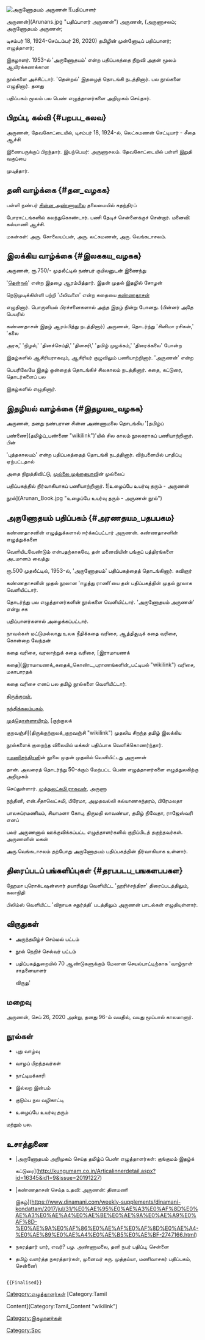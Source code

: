 ![அருணோதயம் அருணன்](Arunan.jpg "அருணோதயம் அருணன்") ![பதிப்பாளர்
அருணன்](Arunans.jpg "பதிப்பாளர் அருணன்") அருணன், (அருணாசலம்; அருணோதயம் அருணன்;
டிசம்பர் 18, 1924-செப்டம்பர் 26, 2020) தமிழின் முன்னோடிப் பதிப்பாளர்; எழுத்தாளர்;
இதழாளர். 1953-ல் 'அருணோதயம்' என்ற பதிப்பகத்தை நிறுவி அதன் மூலம் ஆயிரக்கணக்கான
நூல்களை அச்சிட்டார். 'தென்றல்' இதழைத் தொடங்கி நடத்தினார். பல நூல்களை எழுதினார். தனது
பதிப்பகம் மூலம் பல பெண் எழுத்தாளர்களை அறிமுகம் செய்தார்.

## பிறப்பு, கல்வி {#பறபப_கலவ}

அருணன், தேவகோட்டையில், டிசம்பர் 18, 1924-ல், லெட்சுமணன் செட்டியார் - சீதை ஆச்சி
இணையருக்குப் பிறந்தார். இயற்பெயர்: அருணாசலம். தேவகோட்டையில் பள்ளி இறுதி வகுப்பை
முடித்தார்.

## தனி வாழ்க்கை {#தன_வழகக}

பள்ளி நண்பர் [சின்ன அண்ணாமலை](சின்ன_அண்ணாமலை "wikilink") தலைமையில் சுதந்திரப்
போராட்டங்களில் கலந்துகொண்டார். பணி தேடிச் சென்னைக்குச் சென்றார். மனைவி: கல்யாணி ஆச்சி.
மகன்கள்: அரு. சோலையப்பன், அரு. லட்சுமணன், அரு. வெங்கடாசலம்.

## இலக்கிய வாழ்க்கை {#இலககய_வழகக}

அருணன், ரூ.750/- முதலீட்டில் நண்பர் குயிலனுடன் இணைந்து
'[தென்றல்](தென்றல் "wikilink")' என்ற இதழை ஆரம்பித்தார். இதன் முதல் இதழில் சோழன்
நெடுமுடிக்கிள்ளி பற்றி 'பீலிவளை\' என்ற கதையை [கண்ணதாசன்](கண்ணதாசன் "wikilink")
எழுதினார். பொருளியல் பிரச்சனைகளால் அந்த இதழ் நின்று போனது. (பின்னர் அதே பெயரில்
கண்ணதாசன் இதழ் ஆரம்பித்து நடத்தினார்) அருணன், தொடர்ந்து 'சினிமா ரசிகன்,' 'கலை
அரசு,' 'நிழல்,' 'தினச்செய்தி,' 'தினசரி,' 'தமிழ் முழக்கம்,' 'திரைக்கலை' போன்ற
இதழ்களில் ஆசிரியராகவும், ஆசிரியர் குழுவிலும் பணியாற்றினார். 'அருணன்' என்ற
பெயரிலேயே இதழ் ஒன்றைத் தொடங்கிச் சிலகாலம் நடத்தினார். கதை, கட்டுரை, தொடர்களைப் பல
இதழ்களில் எழுதினார்.

## இதழியல் வாழ்க்கை {#இதழயல_வழகக}

அருணன், தனது நண்பரான சின்ன அண்ணாமலை தொடங்கிய '[தமிழ்ப்
பண்ணை](தமிழ்ப்_பண்ணை "wikilink")'யில் சில காலம் நூலகராகப் பணியாற்றினார். பின்
'புத்தகாலயம்' என்ற பதிப்பகத்தைத் தொடங்கி நடத்தினார். விற்பனையில் பாதிப்பு ஏற்பட்டதால்
அதை நிறுத்திவிட்டு, [முல்லை முத்தையாவ](முல்லை_முத்தையா "wikilink")ின் முல்லைப்
பதிப்பகத்தில் நிர்வாகியாகப் பணியாற்றினார். ![உழைப்பே உயர்வு தரும் - அருணன்
நூல்](Arunan_Book.jpg "உழைப்பே உயர்வு தரும் - அருணன் நூல்")

## அருணோதயம் பதிப்பகம் {#அரணதயம_பதபபகம}

கண்ணதாசனின் எழுத்துக்களால் ஈர்க்கப்பட்டார் அருணன். கண்ணதாசனின் எழுத்துக்களை
வெளியிடவேண்டும் என்பதற்காகவே, தன் மனைவியின் பங்குப் பத்திரங்களை அடமானம் வைத்து
ரூ.500 முதலீட்டில், 1953-ல், 'அருணோதயம்' பதிப்பகத்தைத் தொடங்கினார். கவிஞர்
கண்ணதாசனின் முதல் நூலான 'ஈழத்து ராணி'யை தன் பதிப்பகத்தின் முதல் நூலாக வெளியிட்டார்.
தொடர்ந்து பல எழுத்தாளர்களின் நூல்களை வெளியிட்டார். 'அருணோதயம் அருணன்' என்று சக
பதிப்பாளர்களால் அழைக்கப்பட்டார்.

நாவல்கள் மட்டுமல்லாது உலக நீதிக்கதை வரிசை, ஆத்திசூடிக் கதை வரிசை, கொன்றை வேந்தன்
கதை வரிசை, வரலாற்றுக் கதை வரிசை, [இராமாயணக்
கதை](இராமாயணக்_கதைக்_கொண்ட_புராணங்களின்_பட்டியல் "wikilink") வரிசை, மகாபாரதக்
கதை வரிசை எனப் பல தமிழ் நூல்களை வெளியிட்டார்.
[திருக்குறள்](திருக்குறள் "wikilink"),
[நந்திக்கலம்பகம்](நந்திக்_கலம்பகம் "wikilink"),
[முத்தொள்ளாயிரம்](முத்தொள்ளாயிரம் "wikilink"), [குற்றாலக்
குறவஞ்சி](திருக்குற்றாலக்_குறவஞ்சி "wikilink") முதலிய சிறந்த தமிழ் இலக்கிய
நூல்களைக் குறைந்த விலையில் மக்கள் பதிப்பாக வெளிக்கொணர்ந்தார்.
[ரமணிசந்திரன](ரமணி_சந்திரன் "wikilink")ின் நூலை முதன் முதலில் வெளியிட்டது அருணன்
தான். அவரைத் தொடர்ந்து 50-க்கும் மேற்பட்ட பெண் எழுத்தாளர்களை எழுத்துலகிற்கு அறிமுகம்
செய்துள்ளார். [முத்துலட்சுமி ராகவன்](முத்துலட்சுமி_ராகவன் "wikilink"), அருணா
நந்தினி, என்.சீதாலெட்சுமி, பிரேமா, அமுதவல்லி கல்யாணசுந்தரம், பிரேமலதா
பாலசுப்ரமணியம், சியாமளா கோபு, திருமதி லாவண்யா, தமிழ் நிவேதா, ராஜேஸ்வரி எனப்
பலர் அருணனால் ஊக்குவிக்கப்பட்ட எழுத்தாளர்களில் குறிப்பிடத் தகுந்தவர்கள். அருணனின் மகன்
அரு.வெங்கடாசலம் தற்போது அருணோதயம் பதிப்பகத்தின் நிர்வாகியாக உள்ளார்.

## திரைப்படப் பங்களிப்புகள் {#தரபபடப_பஙகளபபகள}

ஹேமா புரொக்டஷன்ஸார் தயாரித்து வெளியிட்ட \'ஹரிச்சந்திரா\' திரைப்படத்திலும், கலாநிதி
பிலிம்ஸ் வெளியிட்ட 'விநாயக சதுர்த்தி' படத்திலும் அருணன் பாடல்கள் எழுதியுள்ளார்.

## விருதுகள்

-   அருந்தமிழ்ச் செம்மல் பட்டம்
-   நூல் நெறிச் செல்வர் பட்டம்
-   பதிப்பகத்துறையில் 70 ஆண்டுகளுக்கும் மேலான செயல்பாட்டிற்காக 'வாழ்நாள் சாதனையாளர்
    விருது\'

## மறைவு

அருணன், செப் 26, 2020 அன்று, தனது 96-ம் வயதில், வயது மூப்பால் காலமானார்.

## நூல்கள்

-   புது வாழ்வு
-   வாழப் பிறந்தவர்கள்
-   நாட்டியக்காரி
-   இல்லற இன்பம்
-   குடும்ப நல வழிகாட்டி
-   உழைப்பே உயர்வு தரும்

மற்றும் பல.

## உசாத்துணை

-   [அருணோதயம் அறிமுகம் செய்த தமிழ்ப் பெண் எழுத்தாளர்கள்: குங்குமம் இதழ்க்
    கட்டுரை](http://kungumam.co.in/Articalinnerdetail.aspx?id=16345&id1=9&issue=20191227)
-   [கண்ணதாசன் செய்த உதவி: அருணன்: தினமணி
    இதழ்](https://www.dinamani.com/weekly-supplements/dinamani-kondattam/2017/jul/31/%E0%AE%95%E0%AE%A3%E0%AF%8D%E0%AE%A3%E0%AE%A4%E0%AE%BE%E0%AE%9A%E0%AE%A9%E0%AF%8D-%E0%AE%9A%E0%AF%86%E0%AE%AF%E0%AF%8D%E0%AE%A4-%E0%AE%89%E0%AE%A4%E0%AE%B5%E0%AE%BF-2747166.html)
-   நகரத்தார் யார், எவர்? பழ. அண்ணாமலை, தனி நபர் பதிப்பு, சென்னை
-   தமிழ் வளர்த்த நகரத்தார்கள், முனைவர் கரு. முத்தய்யா, மணிவாசகர் பதிப்பகம், சென்னை\

```{=mediawiki}
{{Finalised}}
```
[Category:எழுத்தாளர்கள்](Category:எழுத்தாளர்கள் "wikilink") [Category:Tamil
Content](Category:Tamil_Content "wikilink")
[Category:இதழாளர்கள்](Category:இதழாளர்கள் "wikilink")
[Category:Spc](Category:Spc "wikilink")
